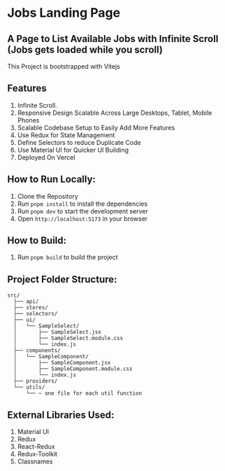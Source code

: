 # Jobs Landing Page
## A Page to List Available Jobs with Infinite Scroll (Jobs gets loaded while you scroll)

This Project is bootstrapped with Vitejs

## Features
1. Infinite Scroll.
2. Responsive Design Scalable Across Large Desktops, Tablet, Mobile Phones
3. Scalable Codebase Setup to Easily Add More Features
4. Use Redux for State Management
5. Define Selectors to reduce Duplicate Code
5. Use Material UI for Quicker UI Building
6. Deployed On Vercel

## How to Run Locally:

1. Clone the Repository
2. Run `pnpm install` to install the dependencies
3. Run `pnpm dev` to start the development server
4. Open `http://localhost:5173` in your browser

## How to Build:
1. Run `pnpm build` to build the project

## Project Folder Structure:
```
src/
  ├── api/
  ├── stores/
  ├── selectors/
  ├── ui/
  │   └── SampleSelect/
  │       ├── SampleSelect.jsx
  │       ├── SampleSelect.module.css
  │       └── index.js
  ├── components/
  │   └── SampleComponent/
  │       ├── SampleComponent.jsx
  │       ├── SampleComponent.module.css
  │       └── index.js
  ├── providers/
  └── utils/
      └── ~ one file for each util function
```

## External Libraries Used:
1. Material UI
2. Redux
3. React-Redux
4. Redux-Toolkit
5. Classnames